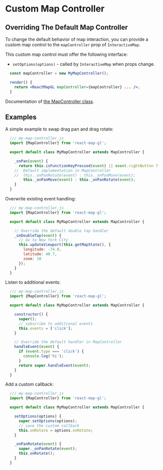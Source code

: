 # Custom Map Controller

## Overriding The Default Map Controller

To change the default behavior of map interaction, you can provide a custom map control to the `mapController` prop of `InteractiveMap`.

This custom map control must offer the following interface:
- `setOptions(options)` - called by `InteractiveMap` when props change.

```jsx
  const mapController = new MyMapController();

  render() {
    return <ReactMapGL mapController={mapController} ... />;
  }
```


Documentation of [the MapController class](/docs/components/map-controller.md).


## Examples

A simple example to swap drag pan and drag rotate:

```js
  /// my-map-controller.js
  import {MapController} from 'react-map-gl';

  export default class MyMapController extends MapController {

    _onPan(event) {
      return this.isFunctionKeyPressed(event) || event.rightButton ?
    //  Default implementation in MapController
    //  this._onPanRotate(event) : this._onPanMove(event);
        this._onPanMove(event) : this._onPanRotate(event);
    }
  }
```

Overwrite existing event handling:

```js
  /// my-map-controller.js
  import {MapController} from 'react-map-gl';

  export default class MyMapController extends MapController {

    // Override the default double tap handler
    _onDoubleTap(event) {
      // Go to New York City
      this.updateViewport(this.getMapState(), {
        longitude: -74.0,
        latitude: 40.7,
        zoom: 10
      });
    }
  }
```

Listen to additional events:

```js
  /// my-map-controller.js
  import {MapController} from 'react-map-gl';

  export default class MyMapController extends MapController {

    constructor() {
      super();
      // subscribe to additional events
      this.events = ['click'];
    }

    // Override the default handler in MapController
    handleEvent(event) {
      if (event.type === 'click') {
        console.log('hi');
      }
      return super.handleEvent(event);
    }
  }
```

Add a custom callback:

```js
  /// my-map-controller.js
  import {MapController} from 'react-map-gl';

  export default class MyMapController extends MapController {

    setOptions(options) {
      super.setOptions(options);
      // save the custom callback
      this.onRotate = options.onRotate;
    }

    _onPanRotate(event) {
      super._onPanRotate(event);
      this.onRotate();
    }
  }
```

